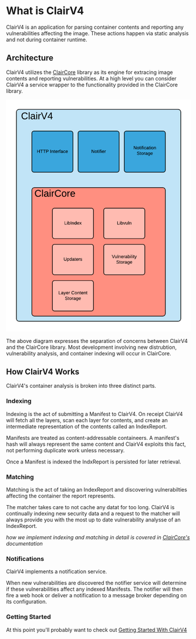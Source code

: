 # What is ClairV4

ClairV4 is an application for parsing container contents and reporting any vulnerabilities affecting the image. These actions happen via static analysis and not during container runtime.

## Architecture

ClairV4 utilizes the [ClairCore](https://quay.github.io/claircore/) library as its engine for extracing image contents and reporting vulnerabilities. At a high level you can consider ClairV4 a service wrapper to the functionality provided in the ClairCore library. 

![diagram of clairV4 highlevel architecture](./clairv4_arch.png)

The above diagram expresses the separation of concerns between ClairV4 and the ClairCore library. Most development involving new distrubtion, vulnerability analysis, and container indexing will occur in ClairCore.

## How ClairV4 Works

ClairV4's container analysis is broken into three distinct parts.

### Indexing

Indexing is the act of submitting a Manifest to ClairV4. On receipt ClairV4 will fetch all the layers, scan each layer for contents, and create an intermediate representation of the contents called an IndexReport. 

Manifests are treated as content-addressable containeers. A manifest's hash will always represent the same content and ClairV4 exploits this fact, not performing duplicate work unless necessary.

Once a Manifest is indexed the IndxReport is persisted for later retrieval. 

### Matching

Matching is the act of taking an IndexReport and discovering vulnerabilties affecting the container the report represents. 

The matcher takes care to not cache any datat for too long. ClairV4 is continually indexing new security data and a request to the matcher will always provide you with the most up to date vulnerability analysse of an IndexReport.

*how we implement indexing and matching in detail is covered in [ClairCore's](https://quay.github.io/claircore/) documentation*

### Notifications

ClairV4 implements a notification service. 

When new vulnerabilities are discovered the notifier service will determine if these vulnerabilities affect any indexed Manifests. The notifier will then fire a web hook or deliver a notification to a message broker depending on its configuration. 

### Getting Started

At this point you'll probably want to check out [Getting Started With ClairV4](./howto/getting_started.md)
